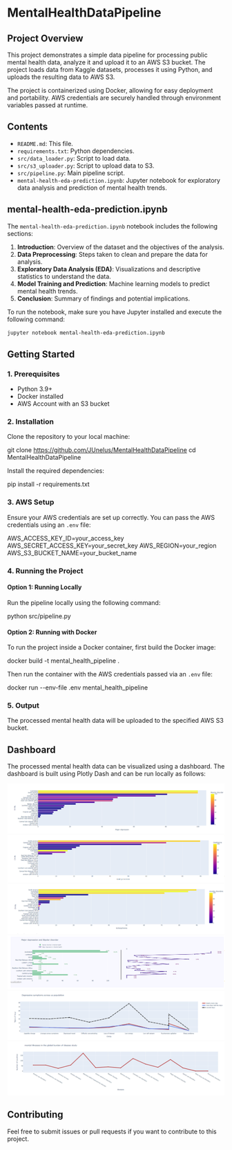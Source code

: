 # MentalHealthDataPipeline

## Project Overview

This project demonstrates a simple data pipeline for processing public mental health data, analyze it and upload it to an AWS S3 bucket. The project loads data from Kaggle datasets, processes it using Python, and uploads the resulting data to AWS S3.

The project is containerized using Docker, allowing for easy deployment and portability. AWS credentials are securely handled through environment variables passed at runtime.

## Contents

- `README.md`: This file.
- `requirements.txt`: Python dependencies.
- `src/data_loader.py`: Script to load data.
- `src/s3_uploader.py`: Script to upload data to S3.
- `src/pipeline.py`: Main pipeline script.
- `mental-health-eda-prediction.ipynb`: Jupyter notebook for exploratory data analysis and prediction of mental health trends.

## mental-health-eda-prediction.ipynb

The `mental-health-eda-prediction.ipynb` notebook includes the following sections:

1. **Introduction**: Overview of the dataset and the objectives of the analysis.
2. **Data Preprocessing**: Steps taken to clean and prepare the data for analysis.
3. **Exploratory Data Analysis (EDA)**: Visualizations and descriptive statistics to understand the data.
4. **Model Training and Prediction**: Machine learning models to predict mental health trends.
5. **Conclusion**: Summary of findings and potential implications.

To run the notebook, make sure you have Jupyter installed and execute the following command:

```sh
jupyter notebook mental-health-eda-prediction.ipynb
```

## Getting Started

### 1. Prerequisites

- Python 3.9+
- Docker installed
- AWS Account with an S3 bucket

### 2. Installation

Clone the repository to your local machine:

git clone https://github.com/JUnelus/MentalHealthDataPipeline cd MentalHealthDataPipeline


Install the required dependencies:

pip install -r requirements.txt


### 3. AWS Setup

Ensure your AWS credentials are set up correctly. You can pass the AWS credentials using an `.env` file:

AWS_ACCESS_KEY_ID=your_access_key AWS_SECRET_ACCESS_KEY=your_secret_key AWS_REGION=your_region AWS_S3_BUCKET_NAME=your_bucket_name


### 4. Running the Project

#### Option 1: Running Locally

Run the pipeline locally using the following command:

python src/pipeline.py


#### Option 2: Running with Docker

To run the project inside a Docker container, first build the Docker image:

docker build -t mental_health_pipeline .

Then run the container with the AWS credentials passed via an `.env` file:

docker run --env-file .env mental_health_pipeline


### 5. Output

The processed mental health data will be uploaded to the specified AWS S3 bucket.

## Dashboard

The processed mental health data can be visualized using a dashboard. The dashboard is built using Plotly Dash and can be run locally as follows:

![img.png](img.png)
![img_1.png](img_1.png)
![img_2.png](img_2.png)
![img_3.png](img_3.png)
![img_4.png](img_4.png)
![img_5.png](img_5.png)

## Contributing

Feel free to submit issues or pull requests if you want to contribute to this project.